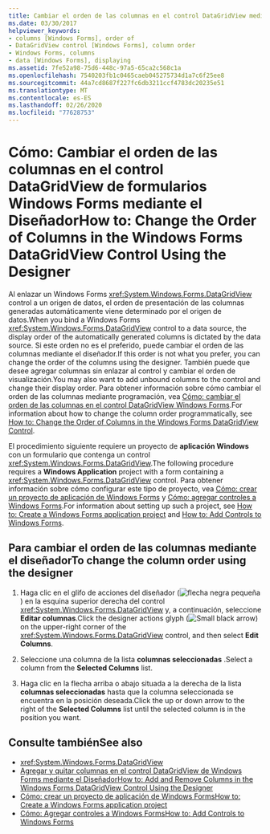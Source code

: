 ```yaml
---
title: Cambiar el orden de las columnas en el control DataGridView mediante el diseñador
ms.date: 03/30/2017
helpviewer_keywords:
- columns [Windows Forms], order of
- DataGridView control [Windows Forms], column order
- Windows Forms, columns
- data [Windows Forms], displaying
ms.assetid: 7fe52a98-75d6-448c-97a5-65ca2c568c1a
ms.openlocfilehash: 7540203fb1c0465caeb045275734d1a7c6f25ee8
ms.sourcegitcommit: 44a7cd8687f227fc6db3211ccf4783dc20235e51
ms.translationtype: MT
ms.contentlocale: es-ES
ms.lasthandoff: 02/26/2020
ms.locfileid: "77628753"
---
```

# <a name="how-to-change-the-order-of-columns-in-the-windows-forms-datagridview-control-using-the-designer"></a><span data-ttu-id="8d4e0-102">Cómo: Cambiar el orden de las columnas en el control DataGridView de formularios Windows Forms mediante el Diseñador</span><span class="sxs-lookup"><span data-stu-id="8d4e0-102">How to: Change the Order of Columns in the Windows Forms DataGridView Control Using the Designer</span></span>

<span data-ttu-id="8d4e0-103">Al enlazar un Windows Forms <xref:System.Windows.Forms.DataGridView> control a un origen de datos, el orden de presentación de las columnas generadas automáticamente viene determinado por el origen de datos.</span><span class="sxs-lookup"><span data-stu-id="8d4e0-103">When you bind a Windows Forms <xref:System.Windows.Forms.DataGridView> control to a data source, the display order of the automatically generated columns is dictated by the data source.</span></span> <span data-ttu-id="8d4e0-104">Si este orden no es el preferido, puede cambiar el orden de las columnas mediante el diseñador.</span><span class="sxs-lookup"><span data-stu-id="8d4e0-104">If this order is not what you prefer, you can change the order of the columns using the designer.</span></span> <span data-ttu-id="8d4e0-105">También puede que desee agregar columnas sin enlazar al control y cambiar el orden de visualización.</span><span class="sxs-lookup"><span data-stu-id="8d4e0-105">You may also want to add unbound columns to the control and change their display order.</span></span> <span data-ttu-id="8d4e0-106">Para obtener información sobre cómo cambiar el orden de las columnas mediante programación, vea [Cómo: cambiar el orden de las columnas en el control DataGridView Windows Forms](how-to-change-the-order-of-columns-in-the-windows-forms-datagridview-control.md).</span><span class="sxs-lookup"><span data-stu-id="8d4e0-106">For information about how to change the column order programmatically, see [How to: Change the Order of Columns in the Windows Forms DataGridView Control](how-to-change-the-order-of-columns-in-the-windows-forms-datagridview-control.md).</span></span>

<span data-ttu-id="8d4e0-107">El procedimiento siguiente requiere un proyecto de **aplicación Windows** con un formulario que contenga un control <xref:System.Windows.Forms.DataGridView>.</span><span class="sxs-lookup"><span data-stu-id="8d4e0-107">The following procedure requires a **Windows Application** project with a form containing a <xref:System.Windows.Forms.DataGridView> control.</span></span> <span data-ttu-id="8d4e0-108">Para obtener información sobre cómo configurar este tipo de proyecto, vea [Cómo: crear un proyecto de aplicación de Windows Forms](/visualstudio/ide/step-1-create-a-windows-forms-application-project) y [Cómo: agregar controles a Windows Forms](how-to-add-controls-to-windows-forms.md).</span><span class="sxs-lookup"><span data-stu-id="8d4e0-108">For information about setting up such a project, see [How to: Create a Windows Forms application project](/visualstudio/ide/step-1-create-a-windows-forms-application-project) and [How to: Add Controls to Windows Forms](how-to-add-controls-to-windows-forms.md).</span></span>

## <a name="to-change-the-column-order-using-the-designer"></a><span data-ttu-id="8d4e0-109">Para cambiar el orden de las columnas mediante el diseñador</span><span class="sxs-lookup"><span data-stu-id="8d4e0-109">To change the column order using the designer</span></span>

1. <span data-ttu-id="8d4e0-110">Haga clic en el glifo de acciones del diseñador (![flecha negra pequeña](./media/designer-actions-glyph.gif)) en la esquina superior derecha del control <xref:System.Windows.Forms.DataGridView> y, a continuación, seleccione **Editar columnas**.</span><span class="sxs-lookup"><span data-stu-id="8d4e0-110">Click the designer actions glyph (![Small black arrow](./media/designer-actions-glyph.gif)) on the upper-right corner of the <xref:System.Windows.Forms.DataGridView> control, and then select **Edit Columns**.</span></span>

2. <span data-ttu-id="8d4e0-111">Seleccione una columna de la lista **columnas seleccionadas** .</span><span class="sxs-lookup"><span data-stu-id="8d4e0-111">Select a column from the **Selected Columns** list.</span></span>

3. <span data-ttu-id="8d4e0-112">Haga clic en la flecha arriba o abajo situada a la derecha de la lista **columnas seleccionadas** hasta que la columna seleccionada se encuentra en la posición deseada.</span><span class="sxs-lookup"><span data-stu-id="8d4e0-112">Click the up or down arrow to the right of the **Selected Columns** list until the selected column is in the position you want.</span></span>

## <a name="see-also"></a><span data-ttu-id="8d4e0-113">Consulte también</span><span class="sxs-lookup"><span data-stu-id="8d4e0-113">See also</span></span>

- <xref:System.Windows.Forms.DataGridView>
- [<span data-ttu-id="8d4e0-114">Agregar y quitar columnas en el control DataGridView de Windows Forms mediante el Diseñador</span><span class="sxs-lookup"><span data-stu-id="8d4e0-114">How to: Add and Remove Columns in the Windows Forms DataGridView Control Using the Designer</span></span>](add-and-remove-columns-in-the-datagrid-using-the-designer.md)
- [<span data-ttu-id="8d4e0-115">Cómo: crear un proyecto de aplicación de Windows Forms</span><span class="sxs-lookup"><span data-stu-id="8d4e0-115">How to: Create a Windows Forms application project</span></span>](/visualstudio/ide/step-1-create-a-windows-forms-application-project)
- [<span data-ttu-id="8d4e0-116">Cómo: Agregar controles a Windows Forms</span><span class="sxs-lookup"><span data-stu-id="8d4e0-116">How to: Add Controls to Windows Forms</span></span>](how-to-add-controls-to-windows-forms.md)
